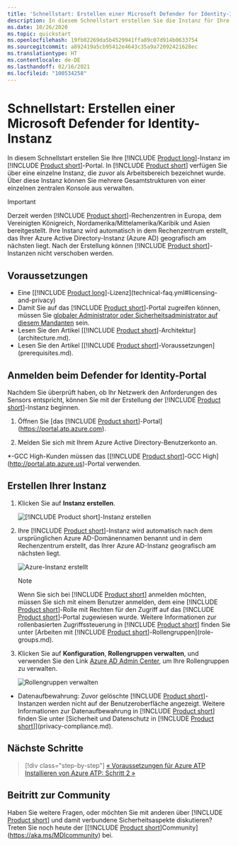 ```yaml
---
title: 'Schnellstart: Erstellen einer Microsoft Defender for Identity-Instanz'
description: In diesem Schnellstart erstellen Sie die Instanz für Ihre Microsoft Defender for Identity-Bereitstellung. Dabei handelt es sich um den ersten Schritt für die Installation von Defender for Identity.
ms.date: 10/26/2020
ms.topic: quickstart
ms.openlocfilehash: 19fb02269da5b4529941ffa89c07d914b0633754
ms.sourcegitcommit: a892419a5cb95412e4643c35a9a72092421628ec
ms.translationtype: HT
ms.contentlocale: de-DE
ms.lasthandoff: 02/16/2021
ms.locfileid: "100534258"
---
```

# <a name="quickstart-create-your-microsoft-defender-for-identity-instance"></a>Schnellstart: Erstellen einer Microsoft Defender for Identity-Instanz

In diesem Schnellstart erstellen Sie Ihre [!INCLUDE [Product long](includes/product-long.md)]-Instanz im [!INCLUDE [Product short](includes/product-short.md)]-Portal. In [!INCLUDE [Product short](includes/product-short.md)] verfügen Sie über eine einzelne Instanz, die zuvor als Arbeitsbereich bezeichnet wurde. Über diese Instanz können Sie mehrere Gesamtstrukturen von einer einzelnen zentralen Konsole aus verwalten.

> [!IMPORTANT]
> Derzeit werden [!INCLUDE [Product short](includes/product-short.md)]-Rechenzentren in Europa, dem Vereinigten Königreich, Nordamerika/Mittelamerika/Karibik und Asien bereitgestellt. Ihre Instanz wird automatisch in dem Rechenzentrum erstellt, das Ihrer Azure Active Directory-Instanz (Azure AD) geografisch am nächsten liegt. Nach der Erstellung können [!INCLUDE [Product short](includes/product-short.md)]-Instanzen nicht verschoben werden.

## <a name="prerequisites"></a>Voraussetzungen

- Eine [[!INCLUDE [Product long](includes/product-long.md)]-Lizenz](technical-faq.yml#licensing-and-privacy)
- Damit Sie auf das [!INCLUDE [Product short](includes/product-short.md)]-Portal zugreifen können, müssen Sie [globaler Administrator oder Sicherheitsadministrator auf diesem Mandanten](/azure/active-directory/users-groups-roles/directory-assign-admin-roles#available-roles) sein.
- Lesen Sie den Artikel [[!INCLUDE [Product short](includes/product-short.md)]-Architektur](architecture.md).
- Lesen Sie den Artikel [[!INCLUDE [Product short](includes/product-short.md)]-Voraussetzungen](prerequisites.md).

## <a name="sign-in-to-the-defender-for-identity-portal"></a>Anmelden beim Defender for Identity-Portal

Nachdem Sie überprüft haben, ob Ihr Netzwerk den Anforderungen des Sensors entspricht, können Sie mit der Erstellung der [!INCLUDE [Product short](includes/product-short.md)]-Instanz beginnen.

1. Öffnen Sie [das [!INCLUDE [Product short](includes/product-short.md)]-Portal](https://portal.atp.azure.com).

1. Melden Sie sich mit Ihrem Azure Active Directory-Benutzerkonto an.

\*-GCC High-Kunden müssen das [[!INCLUDE [Product short](includes/product-short.md)]-GCC High](http://portal.atp.azure.us)-Portal verwenden.

## <a name="create-your-instance"></a>Erstellen Ihrer Instanz

1. Klicken Sie auf **Instanz erstellen**.

    ![[!INCLUDE [Product short](includes/product-short.md)]-Instanz erstellen](media/create-instance.png)

1. Ihre [!INCLUDE [Product short](includes/product-short.md)]-Instanz wird automatisch nach dem ursprünglichen Azure AD-Domänennamen benannt und in dem Rechenzentrum erstellt, das Ihrer Azure AD-Instanz geografisch am nächsten liegt.

    ![Azure-Instanz erstellt](media/instance-created.png)

    > [!NOTE]
    > Wenn Sie sich bei [!INCLUDE [Product short](includes/product-short.md)] anmelden möchten, müssen Sie sich mit einem Benutzer anmelden, dem eine [!INCLUDE [Product short](includes/product-short.md)]-Rolle mit Rechten für den Zugriff auf das [!INCLUDE [Product short](includes/product-short.md)]-Portal zugewiesen wurde. Weitere Informationen zur rollenbasierten Zugriffssteuerung in [!INCLUDE [Product short](includes/product-short.md)] finden Sie unter [Arbeiten mit [!INCLUDE [Product short](includes/product-short.md)]-Rollengruppen](role-groups.md).

1. Klicken Sie auf **Konfiguration**, **Rollengruppen verwalten**, und verwenden Sie den Link [Azure AD Admin Center](/azure/active-directory/active-directory-assign-admin-roles-azure-portal), um Ihre Rollengruppen zu verwalten.

    ![Rollengruppen verwalten](media/creation-manage-role-groups.png)

- Datenaufbewahrung: Zuvor gelöschte [!INCLUDE [Product short](includes/product-short.md)]-Instanzen werden nicht auf der Benutzeroberfläche angezeigt. Weitere Informationen zur Datenaufbewahrung in [!INCLUDE [Product short](includes/product-short.md)] finden Sie unter [Sicherheit und Datenschutz in [!INCLUDE [Product short](includes/product-short.md)]](privacy-compliance.md).

## <a name="next-steps"></a>Nächste Schritte

> [!div class="step-by-step"]
> [« Voraussetzungen für Azure ATP](prerequisites.md)
> [Installieren von Azure ATP: Schritt 2 »](install-step2.md)

## <a name="join-the-community"></a>Beitritt zur Community

Haben Sie weitere Fragen, oder möchten Sie mit anderen über [!INCLUDE [Product short](includes/product-short.md)] und damit verbundene Sicherheitsaspekte diskutieren? Treten Sie noch heute der [[!INCLUDE [Product short](includes/product-short.md)]Community](https://aka.ms/MDIcommunity) bei.
